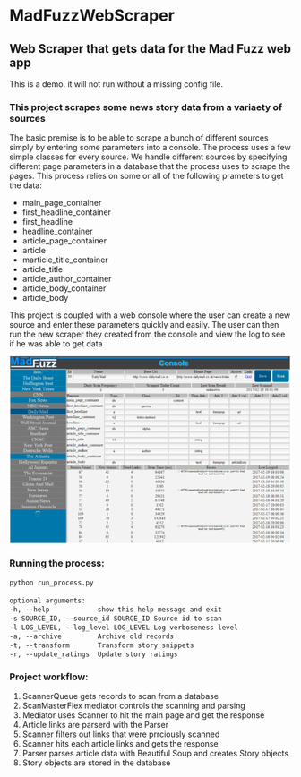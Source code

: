 # MadFuzzWebScraper
## Web Scraper that gets data for the Mad Fuzz web app

This is a demo. it will not run without a missing config file.

### This project scrapes some news story data from a variaety of sources

The basic premise is to be able to scrape a bunch of different sources simply by entering some parameters into a console.
The process uses a few simple classes for every source.
We handle different sources by specifying different page parameters in a database that the process uses to scrape the pages. 
This process relies on some or all of the following prameters to get the data:

* main_page_container	
* first_headline_container	
* first_headline	
* headline_container	
* article_page_container	
* article
* marticle_title_container	
* article_title	
* article_author_container	
* article_body_container	
* article_body

This project is coupled with a web console where the user can create a new source and enter these parameters quickly and easily.
The user can then run the new scraper they created from the console and view the log to see if he was able to get data

![ScreenShot](https://github.com/genebarsukov/MadFuzzWebScraper/blob/develop/madfuzz_console_example.png)

### Running the process:
```
python run_process.py

optional arguments:
-h, --help            show this help message and exit
-s SOURCE_ID, --source_id SOURCE_ID Source id to scan
-l LOG_LEVEL, --log_level LOG_LEVEL Log verboseness level
-a, --archive         Archive old records
-t, --transform       Transform story snippets
-r, --update_ratings  Update story ratings
```

### Project workflow:
 1. ScannerQueue gets records to scan from a database
 2. ScanMasterFlex mediator controls the scanning and parsing
 3. Mediator uses Scanner to hit the main page and get the response
 4. Article links are parserd with the Parser
 5. Scanner filters out links that were prrciously scanned
 6. Scanner hits each article links and gets the response
 7. Parser parses article data with Beautiful Soup and creates Story objects
 8. Story objects are stored in the database


